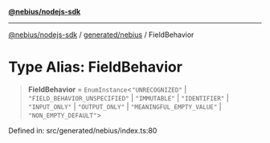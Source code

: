 [**@nebius/nodejs-sdk**](../../../README.md)

***

[@nebius/nodejs-sdk](../../../README.md) / [generated/nebius](../README.md) / FieldBehavior

# Type Alias: FieldBehavior

> **FieldBehavior** = `EnumInstance`\<`"UNRECOGNIZED"` \| `"FIELD_BEHAVIOR_UNSPECIFIED"` \| `"IMMUTABLE"` \| `"IDENTIFIER"` \| `"INPUT_ONLY"` \| `"OUTPUT_ONLY"` \| `"MEANINGFUL_EMPTY_VALUE"` \| `"NON_EMPTY_DEFAULT"`\>

Defined in: src/generated/nebius/index.ts:80
